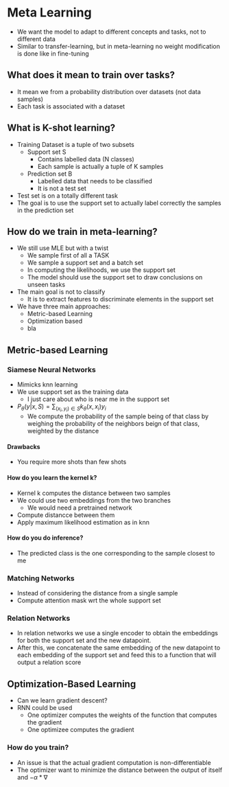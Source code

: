 # Meta Learning
- We want the model to adapt to different concepts and tasks, not to different data
- Similar to transfer-learning, but in meta-learning no weight modification is done like in fine-tuning

## What does it mean to train over tasks?
- It mean we from a probability distribution over datasets (not data samples)
- Each task is associated with a dataset

## What is K-shot learning?
- Training Dataset is a tuple of two subsets
  - Support set S
    - Contains labelled data (N classes)
    - Each sample is actually a tuple of K samples
  - Prediction set B
    - Labelled data that needs to be classified
    - It is not a test set
- Test set is on a totally different task
- The goal is to use the support set to actually label correctly the
  samples in the prediction set

## How do we train in meta-learning?
- We still use MLE but with a twist
  - We sample first of all a TASK
  - We sample a support set and a batch set
  - In computing the likelihoods, we use the support set
  - The model should use the support set to draw conclusions on unseen tasks
- The main goal is not to classify
  - It is to extract features to discriminate elements in the support set
- We have three main approaches:
  - Metric-based Learning
  - Optimization based
  - bla

## Metric-based Learning

### Siamese Neural Networks
- Mimicks knn learning
- We use support set as the training data
  - I just care about who is near me in the support set
- $P_\theta(y|x,S)=\sum_{(x_i,y_i)\in S} k_\theta(x,x_i)y_i$
  - We compute the probability of the sample being of that class by
    weighing the probability of the neighbors beign of that class, weighted
    by the distance
#### Drawbacks
- You require more shots than few shots
#### How do you learn the kernel k?
- Kernel k computes the distance between two samples
- We could use two embeddings from the two branches
  - We would need a pretrained network
- Compute distancce between them
- Apply maximum likelihood estimation as in knn
#### How do you do inference?
- The predicted class is the one corresponding to the sample closest to me

### Matching Networks
- Instead of considering the distance from a single sample
- Compute attention mask wrt the whole support set

### Relation Networks
- In relation networks we use a single encoder to obtain the embeddings for
both the support set and the new datapoint.
- After this, we concatenate the same embedding of the new datapoint to each embedding of the support set and feed this to a function that will output a relation score

## Optimization-Based Learning
- Can we learn gradient descent?
- RNN could be used
  - One optimizer computes the weights of the function that computes the gradient
  - One optimizee computes the gradient
### How do you train?
- An issue is that the actual gradient computation is non-differentiable
- The optimizer want to minimize the distance between the output of itself and $-\alpha * \nabla$